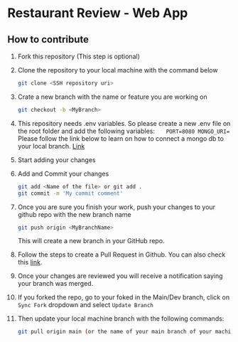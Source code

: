 # Restaurant Review - Web App

## How to contribute

1. Fork this repository (This step is optional)

2. Clone the repository to your local machine with the command below
   ```bash
   git clone <SSH repository uri>
   ```
3. Crate a new branch with the name or feature you are working on
   ```bash
   git checkout -b <MyBranch>
   ```
4. This repository needs .env variables. So please create a new .env file on the root
   folder and add the following variables:
   `   PORT=8080
MONGO_URI=`
   Please follow the link below to learn on how to connect a mongo db to your local branch.
   [Link](https://www.youtube.com/watch?v=bhiEJW5poHU&ab_channel=ArpanNeupane)
5. Start adding your changes
6. Add and Commit your changes
   ```bash
   git add <Name of the file> or git add .
   git commit -m 'My commit comment'
   ```
7. Once you are sure you finish your work, push your changes to your github repo with the new branch name
   ```bash
   git push origin <MyBranchName>
   ```
   This will create a new branch in your GitHub repo.
8. Follow the steps to create a Pull Request in Github. You can also check this [link](https://docs.github.com/en/pull-requests/collaborating-with-pull-requests/proposing-changes-to-your-work-with-pull-requests/creating-a-pull-request).
9. Once your changes are reviewed you will receive a notification saying your branch was merged.
10. If you forked the repo, go to your foked in the Main/Dev branch, click on `Sync Fork` dropdown and select `Update Branch`
11. Then update your local machine branch with the following commands:
    ```bash
    git pull origin main (or the name of your main branch of your machine)
    ```

